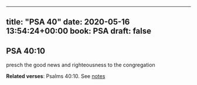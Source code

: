 
---
title: "PSA 40"
date: 2020-05-16 13:54:24+00:00
book: PSA
draft: false
---

## PSA 40:10

presch the good news and righteousness to the congregation

**Related verses**: Psalms 40:10. See [notes](https://my.bible.com/notes/3430783513359278535)

